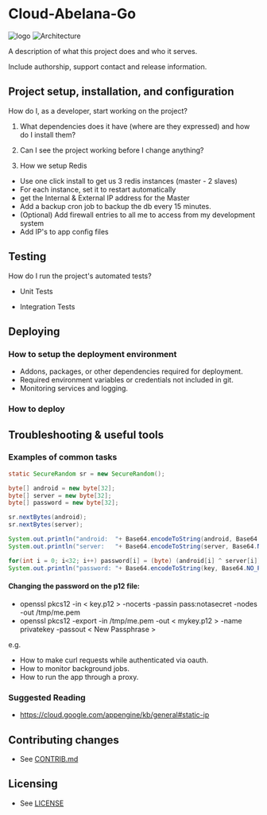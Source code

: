 # Cloud-Abelana-Go

![logo](https://cloud-abelana-go.github.com/images/image05.png)
![Architecture](https://cloud-abelana-go.github.com/images/image00.png)

A description of what this project does and who it serves.

Include authorship, support contact and release information.


## Project setup, installation, and configuration

How do I, as a developer, start working on the project?

1. What dependencies does it have (where are they expressed) and how do I install them?
1. Can I see the project working before I change anything?

1. How we setup Redis
  * Use one click install to get us 3 redis instances (master - 2 slaves)
  * For each instance, set it to restart automatically
  * get the Internal & External IP address for the Master
  * Add a backup cron job to backup the db every 15 minutes.
  * (Optional) Add firewall entries to all me to access from my development system
  * Add IP's to app config files

## Testing

How do I run the project's automated tests?

* Unit Tests

* Integration Tests


## Deploying

### How to setup the deployment environment

* Addons, packages, or other dependencies required for deployment.
* Required environment variables or credentials not included in git.
* Monitoring services and logging.

### How to deploy


## Troubleshooting & useful tools

### Examples of common tasks


```java
static SecureRandom sr = new SecureRandom();

byte[] android = new byte[32];
byte[] server = new byte[32];
byte[] password = new byte[32];

sr.nextBytes(android);
sr.nextBytes(server);

System.out.println("android:  "+ Base64.encodeToString(android, Base64.NO_PADDING | Base64.URL_SAFE));
System.out.println("server:   "+ Base64.encodeToString(server, Base64.NO_PADDING | Base64.URL_SAFE));

for(int i = 0; i<32; i++) password[i] = (byte) (android[i] ^ server[i]);
System.out.println("password: "+ Base64.encodeToString(key, Base64.NO_PADDING | Base64.URL_SAFE));
```

#### Changing the password on the p12 file:
* openssl pkcs12 -in < key.p12 > -nocerts -passin pass:notasecret -nodes -out /tmp/me.pem
* openssl pkcs12 -export -in /tmp/me.pem -out < mykey.p12 > -name privatekey -passout < New Passphrase >

e.g.
* How to make curl requests while authenticated via oauth.
* How to monitor background jobs.
* How to run the app through a proxy.

### Suggested Reading
* https://cloud.google.com/appengine/kb/general#static-ip

## Contributing changes

* See [CONTRIB.md](CONTRIB.md)


## Licensing

* See [LICENSE](LICENSE)
